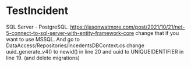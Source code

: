 # TestIncident
SQL Server - PostgreSQL.
https://jasonwatmore.com/post/2021/10/21/net-5-connect-to-sql-server-with-entity-framework-core change that if you want to use MSSQL.
And go to DataAccess/Repositories/IncedentsDBContext.cs change uuid_generate_v4() to newid() in line 20 and uuid to UNIQUEIDENTIFIER in line 19. (and delete migrations)
